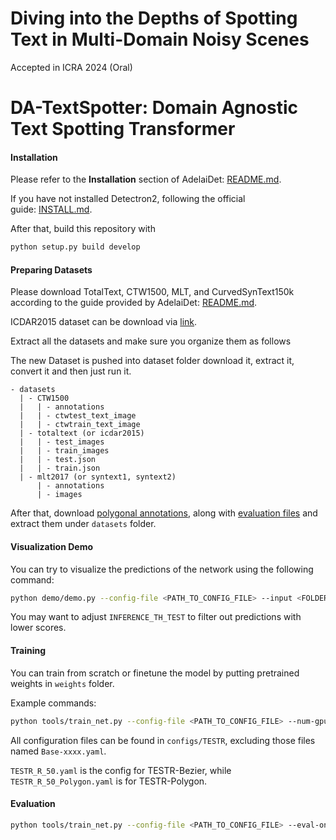 # Diving into the Depths of Spotting Text in Multi-Domain Noisy Scenes

Accepted in ICRA 2024 (Oral)

# DA-TextSpotter: Domain Agnostic Text Spotting Transformer



#### Installation

Please refer to the **Installation** section of AdelaiDet: [README.md](https://github.com/aim-uofa/AdelaiDet/blob/master/README.md). 

If you have not installed Detectron2, following the official guide: [INSTALL.md](https://github.com/facebookresearch/detectron2/blob/main/INSTALL.md). 

After that, build this repository with

```bash
python setup.py build develop
```

#### Preparing Datasets

Please download TotalText, CTW1500, MLT, and CurvedSynText150k according to the guide provided by AdelaiDet: [README.md](https://github.com/aim-uofa/AdelaiDet/blob/master/datasets/README.md).

ICDAR2015 dataset can be download via [link](https://ucsdcloud-my.sharepoint.com/:u:/g/personal/xiz102_ucsd_edu/EWgEM5BSRjBEua4B_qLrGR0BaombUL8K3d23ldXOb7wUNA?e=7VzH34).

Extract all the datasets and make sure you organize them as follows

The new Dataset is pushed into dataset folder download it, extract it, convert it and then just run it. 

```
- datasets
  | - CTW1500
  |   | - annotations
  |   | - ctwtest_text_image
  |   | - ctwtrain_text_image
  | - totaltext (or icdar2015)
  |   | - test_images
  |   | - train_images
  |   | - test.json
  |   | - train.json
  | - mlt2017 (or syntext1, syntext2)
      | - annotations
      | - images
```

After that, download [polygonal annotations](https://ucsdcloud-my.sharepoint.com/:u:/g/personal/xiz102_ucsd_edu/ES4aqkvamlJAgiPNFJuYkX4BLo-5cDx9TD_6pnMJnVhXpw?e=tu9D8t), along with [evaluation files](https://ucsdcloud-my.sharepoint.com/:u:/g/personal/xiz102_ucsd_edu/Ea5oF7VFoe5NngUoPmLTerQBMdiVUhHcx2pPu3Q5p3hZvg?e=2NJNWh) and extract them under `datasets` folder.

#### Visualization Demo

You can try to visualize the predictions of the network using the following command:

```bash
python demo/demo.py --config-file <PATH_TO_CONFIG_FILE> --input <FOLDER_TO_INTPUT_IMAGES> --output <OUTPUT_FOLDER> --opts MODEL.WEIGHTS <PATH_TO_MODEL_FILE> MODEL.TRANSFORMER.INFERENCE_TH_TEST 0.3
```

You may want to adjust `INFERENCE_TH_TEST` to filter out predictions with lower scores.

#### Training

You can train from scratch or finetune the model by putting pretrained weights in `weights` folder.

Example commands:

```bash
python tools/train_net.py --config-file <PATH_TO_CONFIG_FILE> --num-gpus 8
```

All configuration files can be found in `configs/TESTR`, excluding those files named `Base-xxxx.yaml`.

`TESTR_R_50.yaml` is the config for TESTR-Bezier, while `TESTR_R_50_Polygon.yaml` is for TESTR-Polygon.

#### Evaluation

```bash
python tools/train_net.py --config-file <PATH_TO_CONFIG_FILE> --eval-only MODEL.WEIGHTS <PATH_TO_MODEL_FILE>
```
